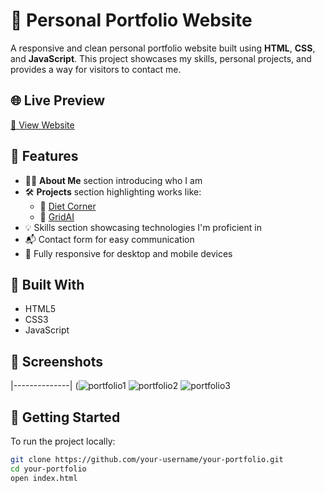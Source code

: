 # 💼 Personal Portfolio Website

A responsive and clean personal portfolio website built using **HTML**, **CSS**, and **JavaScript**. This project showcases my skills, personal projects, and provides a way for visitors to contact me.

## 🌐 Live Preview

[🔗 View Website](https://gayathri-thummuru.github.io/Gayathri-Portfolio/) 

## 📌 Features

- 🧑‍💻 **About Me** section introducing who I am
- 🛠 **Projects** section highlighting works like:
  - 🔗 [Diet Corner](https://gayathri-thummuru.github.io/DietCorner/)
  - 🔗 [GridAI](https://remote-work-collaboration-masl.vercel.app/sign-in?redirect_url=https%3A%2F%2Fremote-work-collaboration-masl.vercel.app%2F)
- 💡 Skills section showcasing technologies I'm proficient in
- 📬 Contact form for easy communication
- 📱 Fully responsive for desktop and mobile devices

## 🧰 Built With

- HTML5
- CSS3
- JavaScript

## 📸 Screenshots

|--------------|
(![portfolio1](https://github.com/user-attachments/assets/41be16b7-dfc5-48f0-8d08-3e08c7a41eb3)
![portfolio2](https://github.com/user-attachments/assets/105c30d3-5efc-4f55-9d6f-63cc74aa04a5)
![portfolio3](https://github.com/user-attachments/assets/d433fc05-f9a4-462d-b439-4a403e1fa9a6)


## 🚀 Getting Started

To run the project locally:

```bash
git clone https://github.com/your-username/your-portfolio.git
cd your-portfolio
open index.html

